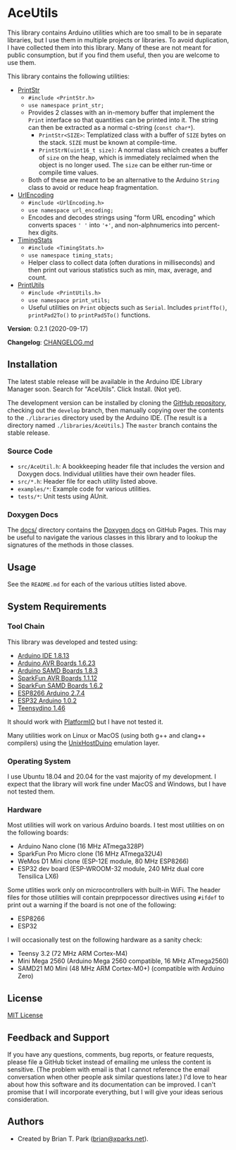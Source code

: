 # AceUtils

This library contains Arduino utilities which are too small to be in separate
libraries, but I use them in multiple projects or libraries. To avoid
duplication, I have collected them into this library. Many of these are not
meant for public consumption, but if you find them useful, then you are
welcome to use them.

This library contains the following utilities:

* [PrintStr](src/print_str/)
    * `#include <PrintStr.h>`
    * `use namespace print_str;`
    * Provides 2 classes with an in-memory buffer that implement the `Print`
      interface so that quantities can be printed into it. The string
      can then be extracted as a normal c-string (`const char*`).
        * `PrintStr<SIZE>`: Templatized class with a buffer of
          `SIZE` bytes on the stack. `SIZE` must be known at compile-time.
        * `PrintStrN(uint16_t size)`: A normal class which creates a buffer of
          `size` on the heap, which is immediately reclaimed when the object
          is no longer used. The `size` can be either run-time or compile time
          values.
    * Both of these are meant to be an alternative to the Arduino `String` class
      to avoid or reduce heap fragmentation.
* [UrlEncoding](src/url_encoding/)
    * `#include <UrlEncoding.h>`
    * `use namespace url_encoding;`
    * Encodes and decodes strings using "form URL encoding" which converts
      spaces `' '` into `'+'`, and non-alphnumerics into percent-hex digits.
* [TimingStats](src/timing_stats/)
    * `#include <TimingStats.h>`
    * `use namespace timing_stats;`
    * Helper class to collect data (often durations in milliseconds) and
      then print out various statistics such as min, max, average, and count.
* [PrintUtils](src/print_utils/)
    * `#include <PrintUtils.h>`
    * `use namespace print_utils;`
    * Useful utilities on `Print` objects such as `Serial`. Includes
      `printfTo()`, `printPad2To()` to `printPad5To()` functions.

**Version**: 0.2.1 (2020-09-17)

**Changelog**: [CHANGELOG.md](CHANGELOG.md)

## Installation

The latest stable release will be available in the Arduino IDE Library
Manager soon. Search for "AceUtils". Click Install. (Not yet).

The development version can be installed by cloning the
[GitHub repository](https://github.com/bxparks/AceUtils), checking out the
`develop` branch, then manually copying over the contents to the `./libraries`
directory used by the Arduino IDE. (The result is a directory named
`./libraries/AceUtils`.) The `master` branch contains the stable release.

### Source Code

* `src/AceUtil.h`: A bookkeeping header file that includes the version and
  Doxygen docs. Individual utilities have their own header files.
* `src/*.h`: Header file for each utility listed above.
* `examples/*`: Example code for various utilities.
* `tests/*`: Unit tests using AUnit.

### Doxygen Docs

The [docs/](docs/) directory contains the
[Doxygen docs](https://bxparks.github.io/AceUtils/html) on GitHub Pages.
This may be useful to navigate the various classes in this library
and to lookup the signatures of the methods in those classes.

## Usage

See the `README.md` for each of the various utilties listed above.

## System Requirements

### Tool Chain

This library was developed and tested using:

* [Arduino IDE 1.8.13](https://www.arduino.cc/en/Main/Software)
* [Arduino AVR Boards 1.6.23](https://github.com/arduino/ArduinoCore-avr)
* [Arduino SAMD Boards 1.8.3](https://github.com/arduino/ArduinoCore-samd)
* [SparkFun AVR Boards 1.1.12](https://github.com/sparkfun/Arduino_Boards)
* [SparkFun SAMD Boards 1.6.2](https://github.com/sparkfun/Arduino_Boards)
* [ESP8266 Arduino 2.7.4](https://github.com/esp8266/Arduino)
* [ESP32 Arduino 1.0.2](https://github.com/espressif/arduino-esp32)
* [Teensydino 1.46](https://www.pjrc.com/teensy/td_download.html)

It should work with [PlatformIO](https://platformio.org/) but I have
not tested it.

Many utilities work on Linux or MacOS (using both g++ and clang++ compilers)
using the [UnixHostDuino](https://github.com/bxparks/UnixHostDuino) emulation
layer.

### Operating System

I use Ubuntu 18.04 and 20.04 for the vast majority of my development. I expect
that the library will work fine under MacOS and Windows, but I have not tested
them.

### Hardware

Most utilities will work on various Arduino boards. I test most utilities on
on the following boards:

* Arduino Nano clone (16 MHz ATmega328P)
* SparkFun Pro Micro clone (16 MHz ATmega32U4)
* WeMos D1 Mini clone (ESP-12E module, 80 MHz ESP8266)
* ESP32 dev board (ESP-WROOM-32 module, 240 MHz dual core Tensilica LX6)

Some utlities work only on microcontrollers with built-in WiFi. The header
files for those utilities will contain preprpocessor directives using `#ifdef`
to print out a warning if the board is not one of the following:

* ESP8266
* ESP32

I will occasionally test on the following hardware as a sanity check:

* Teensy 3.2 (72 MHz ARM Cortex-M4)
* Mini Mega 2560 (Arduino Mega 2560 compatible, 16 MHz ATmega2560)
* SAMD21 M0 Mini (48 MHz ARM Cortex-M0+) (compatible with Arduino Zero)

## License

[MIT License](https://opensource.org/licenses/MIT)

## Feedback and Support

If you have any questions, comments, bug reports, or feature requests, please
file a GitHub ticket instead of emailing me unless the content is sensitive.
(The problem with email is that I cannot reference the email conversation when
other people ask similar questions later.) I'd love to hear about how this
software and its documentation can be improved. I can't promise that I will
incorporate everything, but I will give your ideas serious consideration.

## Authors

* Created by Brian T. Park (brian@xparks.net).
